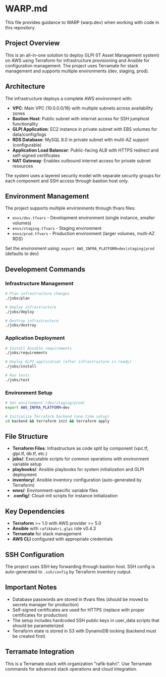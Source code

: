 # WARP.md

This file provides guidance to WARP (warp.dev) when working with code in this repository.

## Project Overview

This is an all-in-one solution to deploy GLPI (IT Asset Management system) on AWS using Terraform for infrastructure provisioning and Ansible for configuration management. The project uses Terramate for stack management and supports multiple environments (dev, staging, prod).

## Architecture

The infrastructure deploys a complete AWS environment with:

- **VPC**: Main VPC (10.0.0.0/16) with multiple subnets across availability zones
- **Bastion Host**: Public subnet with internet access for SSH jumphost functionality  
- **GLPI Application**: EC2 instance in private subnet with EBS volumes for data/config/logs
- **RDS Database**: MySQL 8.0 in private subnet with multi-AZ support (configurable)
- **Application Load Balancer**: Public-facing ALB with HTTPS redirect and self-signed certificates
- **NAT Gateway**: Enables outbound internet access for private subnet resources

The system uses a layered security model with separate security groups for each component and SSH access through bastion host only.

## Environment Management

The project supports multiple environments through tfvars files:
- `envs/dev.tfvars` - Development environment (single instance, smaller volumes)
- `envs/staging.tfvars` - Staging environment  
- `envs/prod.tfvars` - Production environment (larger volumes, multi-AZ RDS)

Set the environment using: `export AWS_INFRA_PLATFORM=dev|staging|prod` (defaults to dev)

## Development Commands

### Infrastructure Management
```bash
# Plan infrastructure changes
./jobs/plan

# Deploy infrastructure
./jobs/deploy

# Destroy infrastructure  
./jobs/destroy
```

### Application Deployment
```bash
# Install Ansible requirements
./jobs/requirements

# Deploy GLPI application (after infrastructure is ready)
./jobs/install

# Run tests
./jobs/test
```

### Environment Setup
```bash
# Set environment (dev/staging/prod)
export AWS_INFRA_PLATFORM=dev

# Initialize Terraform backend (one-time setup)
cd backend && terraform init && terraform apply
```

## File Structure

- **Terraform Files**: Infrastructure as code split by component (vpc.tf, glpi.tf, db.tf, etc.)
- **jobs/**: Executable scripts for common operations with environment variable setup
- **playbooks/**: Ansible playbooks for system initialization and GLPI deployment
- **inventory/**: Ansible inventory configuration (auto-generated by Terraform)
- **envs/**: Environment-specific variable files
- **.config/**: Cloud-init scripts for instance initialization

## Key Dependencies

- **Terraform** >= 1.0 with AWS provider >= 5.0
- **Ansible** with `rafikbahri.glpi` role v0.4.3
- **Terramate** for stack management
- **AWS CLI** configured with appropriate credentials

## SSH Configuration

The project uses SSH key forwarding through bastion host. SSH config is auto-generated to `.ssh/config` by Terraform inventory output.

## Important Notes

- Database passwords are stored in tfvars files (should be moved to secrets manager for production)
- Self-signed certificates are used for HTTPS (replace with proper certificates for production)
- The setup includes hardcoded SSH public keys in user_data scripts that should be parameterized
- Terraform state is stored in S3 with DynamoDB locking (backend must be created first)

## Terramate Integration

This is a Terramate stack with organization "rafik-bahri". Use Terramate commands for advanced stack operations and cloud integration.
